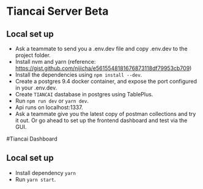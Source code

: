 # Tiancai Server Beta

## Local set up

- Ask a teammate to send you a .env.dev file and copy .env.dev to the project folder.
- Install nvm and yarn (reference: https://gist.github.com/nijicha/e5615548181676873118df79953cb709)
- Install the dependencies using `npm install --dev`.
- Create a postgres 9.4 docker container, and expose the port configured in your .env.dev.
- Create `TIANCAI` dastabase in postgres using TablePlus.
- Run `npm run dev` or `yarn dev`.
- Api runs on localhost:1337.
- Ask a teammate give you the latest copy of postman collections and try it out. Or go ahead to set up the frontend dashboard and test via the GUI.


#Tiancai Dashboard

## Local set up

- Install dependency `yarn`
- Run `yarn start`.
